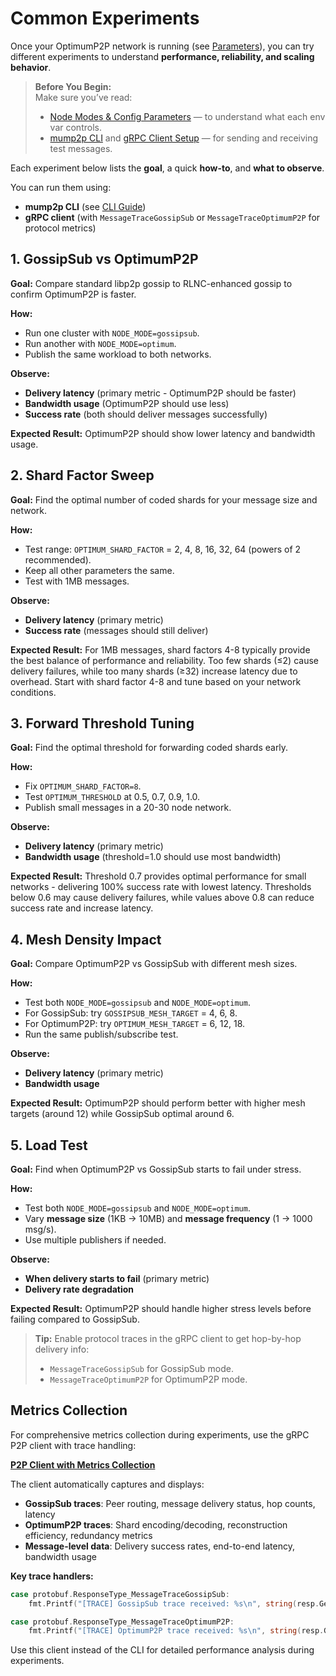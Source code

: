 # Common Experiments

Once your OptimumP2P network is running (see [Parameters](./03-parameters.md)), you can try different experiments to understand **performance, reliability, and scaling behavior**.

> **Before You Begin:**  
> Make sure you’ve read:
>
> * [Node Modes & Config Parameters](./03-parameters.md) — to understand what each env var controls.
> * [mump2p CLI](./01-getting-started-cli.md) and [gRPC Client Setup](./02-getting-started-docker.md) — for sending and receiving test messages.

Each experiment below lists the **goal**, a quick **how-to**, and **what to observe**.  

You can run them using:

* **mump2p CLI** (see [CLI Guide](./01-getting-started-cli.md))
* **gRPC client** (with `MessageTraceGossipSub` or `MessageTraceOptimumP2P` for protocol metrics)



## 1. GossipSub vs OptimumP2P

**Goal:** Compare standard libp2p gossip to RLNC-enhanced gossip to confirm OptimumP2P is faster.

**How:**

* Run one cluster with `NODE_MODE=gossipsub`.
* Run another with `NODE_MODE=optimum`.
* Publish the same workload to both networks.

**Observe:**

* **Delivery latency** (primary metric - OptimumP2P should be faster)
* **Bandwidth usage** (OptimumP2P should use less)
* **Success rate** (both should deliver messages successfully)

**Expected Result:** OptimumP2P should show lower latency and bandwidth usage.


## 2. Shard Factor Sweep

**Goal:** Find the optimal number of coded shards for your message size and network.

**How:**

* Test range: `OPTIMUM_SHARD_FACTOR` = 2, 4, 8, 16, 32, 64 (powers of 2 recommended).
* Keep all other parameters the same.
* Test with 1MB messages.

**Observe:**

* **Delivery latency** (primary metric)
* **Success rate** (messages should still deliver)

**Expected Result:** For 1MB messages, shard factors 4-8 typically provide the best balance of performance and reliability. Too few shards (≤2) cause delivery failures, while too many shards (≥32) increase latency due to overhead. Start with shard factor 4-8 and tune based on your network conditions.


## 3. Forward Threshold Tuning

**Goal:** Find the optimal threshold for forwarding coded shards early.

**How:**

* Fix `OPTIMUM_SHARD_FACTOR=8`.
* Test `OPTIMUM_THRESHOLD` at 0.5, 0.7, 0.9, 1.0.
* Publish small messages in a 20-30 node network.

**Observe:**

* **Delivery latency** (primary metric)
* **Bandwidth usage** (threshold=1.0 should use most bandwidth)

**Expected Result:** Threshold 0.7 provides optimal performance for small networks - delivering 100% success rate with lowest latency. Thresholds below 0.6 may cause delivery failures, while values above 0.8 can reduce success rate and increase latency.


## 4. Mesh Density Impact

**Goal:** Compare OptimumP2P vs GossipSub with different mesh sizes.

**How:**

* Test both `NODE_MODE=gossipsub` and `NODE_MODE=optimum`.
* For GossipSub: try `GOSSIPSUB_MESH_TARGET` = 4, 6, 8.
* For OptimumP2P: try `OPTIMUM_MESH_TARGET` = 6, 12, 18.
* Run the same publish/subscribe test.

**Observe:**

* **Delivery latency** (primary metric)
* **Bandwidth usage**

**Expected Result:** OptimumP2P should perform better with higher mesh targets (around 12) while GossipSub optimal around 6.





## 5. Load Test

**Goal:** Find when OptimumP2P vs GossipSub starts to fail under stress.

**How:**

* Test both `NODE_MODE=gossipsub` and `NODE_MODE=optimum`.
* Vary **message size** (1KB → 10MB) and **message frequency** (1 → 1000 msg/s).
* Use multiple publishers if needed.

**Observe:**

* **When delivery starts to fail** (primary metric)
* **Delivery rate degradation**

**Expected Result:** OptimumP2P should handle higher stress levels before failing compared to GossipSub.


> **Tip:** Enable protocol traces in the gRPC client to get hop-by-hop delivery info:
>
> * `MessageTraceGossipSub` for GossipSub mode.
> * `MessageTraceOptimumP2P` for OptimumP2P mode.

## Metrics Collection

For comprehensive metrics collection during experiments, use the gRPC P2P client with trace handling:

**[P2P Client with Metrics Collection](https://github.com/getoptimum/optimum-dev-setup-guide/blob/main/grpc_p2p_client/p2p_client.go)**

The client automatically captures and displays:

* **GossipSub traces**: Peer routing, message delivery status, hop counts, latency
* **OptimumP2P traces**: Shard encoding/decoding, reconstruction efficiency, redundancy metrics  
* **Message-level data**: Delivery success rates, end-to-end latency, bandwidth usage

**Key trace handlers:**

```go
case protobuf.ResponseType_MessageTraceGossipSub:
    fmt.Printf("[TRACE] GossipSub trace received: %s\n", string(resp.GetData()))

case protobuf.ResponseType_MessageTraceOptimumP2P:
    fmt.Printf("[TRACE] OptimumP2P trace received: %s\n", string(resp.GetData()))
```

Use this client instead of the CLI for detailed performance analysis during experiments.

